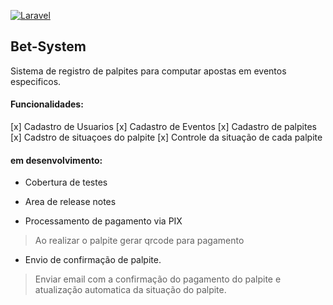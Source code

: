 [![Laravel](https://github.com/Joao-Bittencourt/bet-system/actions/workflows/ci.yml/badge.svg?branch=master)](https://github.com/Joao-Bittencourt/bet-system/actions/workflows/ci.yml)

## Bet-System

Sistema de registro de palpites para computar apostas em eventos especificos.


#### Funcionalidades:
[x] Cadastro de Usuarios
[x] Cadastro de Eventos
[x] Cadastro de palpites
[x] Cadstro de situaçoes do palpite
[x] Controle da situação de cada palpite


#### em desenvolvimento:
- Cobertura de testes
- Area de release notes

- Processamento de pagamento via PIX
> Ao realizar o palpite gerar qrcode para pagamento
- Envio de confirmação de palpite. 
> Enviar email com a confirmação do pagamento do palpite e atualização automatica da situação do palpite.

